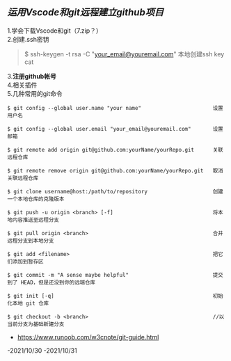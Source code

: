 
 
## ***运用Vscode和git远程建立**github项目*
1.学会下载Vscode和git（7.zip？）  
2.创建.ssh密钥  

>$ ssh-keygen -t rsa -C "your_email@youremail.com"    本地创建ssh key
>cat

3.**注册github帐号**  
4.相关插件  
5.几种常用的git命令
``` shell
$ git config --global user.name "your name"                       设置用户名

$ git config --global user.email "your_email@youremail.com"       设置邮箱

$ git remote add origin git@github.com:yourName/yourRepo.git      关联远程仓库

$ git remote remove origin git@github.com:yourName/yourRepo.git   取消关联远程仓库

$ git clone username@host:/path/to/repository                     创建一个本地仓库的克隆版本                 

$ git push -u origin <branch> [-f]                                将本地内容推送至远程分支 

$ git pull origin <branch>                                        合并远程分支到本地分支

$ git add <filename>                                              把它们添加到暂存区

$ git commit -m "A sense maybe helpful"                           提交到了 HEAD，但是还没到你的远端仓库

$ git init [-q]                                                   初始化本地 git 仓库

$ git checkout -b <branch>                                        //以当前分支为基础新建分支

```

- https://www.runoob.com/w3cnote/git-guide.html



-2021/10/30
-2021/10/31
